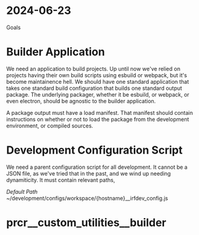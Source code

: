 # 2024-06-23
Goals

# Builder Application

We need an application to build projects.  Up until now we've relied on projects having their own build scripts using esbuild or webpack, but it's become maintainence hell.  We should have one standard application that takes one standard build configuration that builds one standard output package.  The underlying packager, whether it be esbuild, or webpack, or even electron, should be agnostic to the builder application.

A package output must have a load manifest.  That manifest should contain instructions on whether or not to load the package from the development environment, or compiled sources.

# Development Configuration Script

We need a parent configuration script for all development.  It cannot be a JSON file, as we've tried that in the past, and we wind up needing dynamiticity.  It must contain relevant paths,

*Default Path*
~/development/configs/workspace/{hostname}__irfdev_config.js

# prcr__custom_utilities__builder


